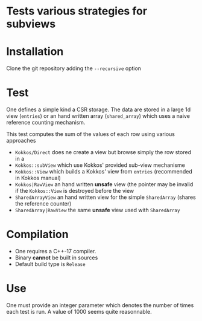 Tests various strategies for subviews
=============================================

# Installation

Clone the git repository adding the `--recursive` option

# Test

One defines a simple kind a CSR storage. The data are stored in a
large 1d view (`entries`) or an hand written array (`shared_array`)
which uses a naive reference counting mechanism.

This test computes the sum of the values of each row using various approaches
- `Kokkos/Direct` does ne create a view but browse simply the row stored in a
- `Kokkos::subView` which use Kokkos' provided sub-view mechanisme
- `Kokkos::View` which builds a Kokkos' view from `entries` (recommended in Kokkos manual)
- `Kokkos|RawView` an hand written **unsafe** view (the pointer may be invalid if the `Kokkos::View` is destroyed before the view
- `SharedArrayView` an hand written view for the simple `SharedArray` (shares the reference counter)
- `SharedArray|RawView` the same **unsafe** view used with `SharedArray`

# Compilation

- One requires a C++-17 compiler.
- Binary **cannot** be built in sources
- Default build type is `Release`

# Use

One must provide an integer parameter which denotes the number of times each test is run. A value of 1000 seems quite reasonnable.
